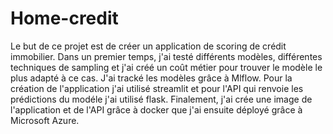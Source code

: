 # Home-credit

Le but de ce projet est de créer un application de scoring de crédit immobilier. Dans un premier temps, j'ai testé différents modèles, différentes techniques de sampling et j'ai créé un coût métier pour trouver le modèle le plus adapté à ce cas. J'ai tracké les modèles grâce à Mlflow. Pour la création de l'application j'ai utilisé streamlit et pour l'API qui renvoie les prédictions du modéle j'ai utilisé flask.
Finalement, j'ai crée une image de l'application et de l'API grâce à docker que j'ai ensuite déployé grâce à Microsoft Azure. 